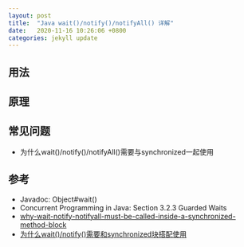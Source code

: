 ```yaml
---
layout: post
title:  "Java wait()/notify()/notifyAll() 详解"
date:   2020-11-16 10:26:06 +0800
categories: jekyll update
---
```


## 用法

## 原理

## 常见问题

-   为什么wait()/notify()/notifyAll()需要与synchronized一起使用

## 参考

- Javadoc: Object#wait()
- Concurrent Programming in Java: Section 3.2.3 Guarded Waits
- [why-wait-notify-notifyall-must-be-called-inside-a-synchronized-method-block](http://www.xyzws.com/javafaq/why-wait-notify-notifyall-must-be-called-inside-a-synchronized-method-block/127)
- [为什么wait()/notify()需要和synchronized块搭配使用](https://blog.csdn.net/lengxiao1993/article/details/52296220)